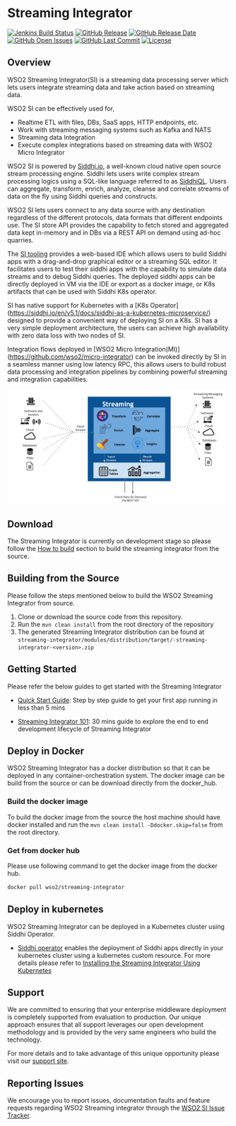 <!--
  ~  Copyright (c) 2017, WSO2 Inc. (http://wso2.com) All Rights Reserved.
  ~
  ~  WSO2 Inc. licenses this file to you under the Apache License,
  ~  Version 2.0 (the "License"); you may not use this file except
  ~  in compliance with the License.
  ~  You may obtain a copy of the License at
  ~
  ~    http://www.apache.org/licenses/LICENSE-2.0
  ~
  ~  Unless required by applicable law or agreed to in writing,
  ~  software distributed under the License is distributed on an
  ~  "AS IS" BASIS, WITHOUT WARRANTIES OR CONDITIONS OF ANY
  ~  KIND, either express or implied.  See the License for the
  ~  specific language governing permissions and limitations
  ~  under the License.
  -->
  
# Streaming Integrator

[![Jenkins Build Status](https://wso2.org/jenkins/view/wso2-dependencies/job/products/job/streaming-integrator/badge/icon)](https://wso2.org/jenkins/view/wso2-dependencies/job/products/job/streaming-integrator/)
  [![GitHub Release](https://img.shields.io/github/release-pre/wso2/streaming-integrator.svg)](https://github.com/wso2/streaming-integrator/releases/)
  [![GitHub Release Date](https://img.shields.io/github/release-date-pre/wso2/streaming-integrator.svg)](https://github.com/wso2/streaming-integrator/releases)
  [![GitHub Open Issues](https://img.shields.io/github/issues-raw/wso2/streaming-integrator.svg)](https://github.com/wso2/streaming-integrator/commits/master)
  [![GitHub Last Commit](https://img.shields.io/github/last-commit/wso2/streaming-integrator.svg)](https://github.com/wso2/streaming-integrator/commits/master)
  [![License](https://img.shields.io/badge/License-Apache%202.0-blue.svg)](https://opensource.org/licenses/Apache-2.0)

## Overview

WSO2 Streaming Integrator(SI) is a streaming data processing server which lets users integrate streaming data and take action based on streaming data. 

WSO2 SI can be effectively used for, 
- Realtime ETL with files, DBs, SaaS apps, HTTP endpoints, etc.
- Work with streaming messaging systems such as Kafka and NATS
- Streaming data Integration 
- Execute complex integrations based on streaming data with WSO2 Micro Integrator

WSO2 SI is powered by [Siddhi.io](https://siddhi.io/), a well-known cloud native open source stream processing engine. Siddhi lets users write complex stream processing logics using a SQL-like language referred to as [SiddhiQL](https://siddhi.io/en/v5.0/docs/). Users can aggregate, transform, enrich, analyze, cleanse and correlate streams of data on the fly using Siddhi queries and constructs. 

WSO2 SI lets users connect to any data source with any destination regardless of the different protocols, data formats that different endpoints use. The SI store API provides the capability to fetch stored and aggregated data kept in-memory and in DBs via a REST API on demand using ad-hoc quarries.

The [SI tooling](https://github.com/wso2/streaming-integrator-tooling) provides a web-based IDE which allows users to build Siddhi apps with a drag-and-drop graphical editor or a streaming SQL editor. It facilitates users to test their siddhi apps with the capability to simulate data streams and to debug Siddhi queries. The deployed siddhi apps can be directly deployed in VM via the IDE or export as a docker image, or K8s artifacts that can be used with Siddhi K8s operator.

SI has native support for Kubernetes with a [K8s Operator] (https://siddhi.io/en/v5.1/docs/siddhi-as-a-kubernetes-microservice/) designed to provide a convenient way of deploying SI on a K8s. SI has a very simple deployment architecture, the users can achieve high availability with zero data loss with two nodes of SI.

Integration flows deployed in [WSO2 Micro Integration(MI)] (https://github.com/wso2/micro-integrator) can be invoked directly by SI in a seamless manner using low latency RPC, this allows users to build robust data processing and integration pipelines by combining powerful streaming and integration capabilities. 

![Streaming Integrator/ Workflow](docs/images/streaming-integrator.png)

## Download

The Streaming Integrator is currently on development stage so please follow the [How to build]() section to build the streaming integrator from the source.
<!-- Please download the latest WSO2 Streaming Integrator release from [here]()  -->

## Building from the Source

Please follow the steps mentioned below to build the WSO2 Streaming Integrator from source.

1. Clone or download the source code from this repository.
2. Run the `mvn clean install` from the root directory of the repository
3. The generated Streaming Integrator distribution can be found at `streaming-integrator/modules/distribution/target/-streaming-integrator-<version>.zip`

## Getting Started

Please refer the below guides to get started with the Streaming Integrator

* [Quick Start Guide](): Step by step guide to get your first app running in less than 5 mins

* [Streaming Integrator 101](): 30 mins guide to explore the end to end development lifecycle of Streaming Integrator

## Deploy in Docker

WSO2 Streaming Integrator has a docker distribution so that it can be deployed in any container-orchestration system.
The docker image can be build from the source or can be download directly from the docker_hub.

### Build the docker image

To build the docker image from the source the host machine should have docker installed and run the `mvn clean install -Ddocker.skip=false` from the root directory.

### Get from docker hub

Please use following command to get the docker image from the docker hub.

```bash
docker pull wso2/streaming-integrator
```

## Deploy in kubernetes

WSO2 Streaming Integrator can be deployed in a Kubernetes cluster using Siddhi Operator. 
* [Siddhi operator](https://github.com/siddhi-io/siddhi-operator) enables the deployment of Siddhi apps directly in your kubernetes cluster using a kubernetes custom resource.
For more details please refer to [Installing the Streaming Integrator Using Kubernetes](https://docs.wso2.com/display/INSTALL/Installing+Enterprise+Integrator+Using+Kubernetes)

## Support

We are committed to ensuring that your enterprise middleware deployment is completely supported from evaluation to production. Our unique approach ensures that all support leverages our open development methodology and is provided by the very same engineers who build the technology.

For more details and to take advantage of this unique opportunity please visit our [support site](http://wso2.com/support).


## Reporting Issues

We encourage you to report issues, documentation faults and feature requests regarding WSO2 Streaming integrator through the [WSO2 SI Issue Tracker](https://github.com/wso2/streaming-integrator/issues).
